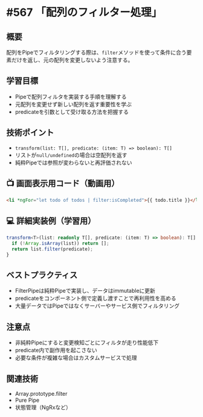# #567 「配列のフィルター処理」

## 概要
配列をPipeでフィルタリングする際は、`filter`メソッドを使って条件に合う要素だけを返し、元の配列を変更しないよう注意する。

## 学習目標
- Pipeで配列フィルタを実装する手順を理解する
- 元配列を変更せず新しい配列を返す重要性を学ぶ
- predicateを引数として受け取る方法を把握する

## 技術ポイント
- `transform(list: T[], predicate: (item: T) => boolean): T[]`
- リストが`null/undefined`の場合は空配列を返す
- 純粋Pipeでは参照が変わらないと再評価されない

## 📺 画面表示用コード（動画用）
```html
<li *ngFor="let todo of todos | filter:isCompleted">{{ todo.title }}</li>
```

## 💻 詳細実装例（学習用）
```typescript
transform<T>(list: readonly T[], predicate: (item: T) => boolean): T[] {
  if (!Array.isArray(list)) return [];
  return list.filter(predicate);
}
```

## ベストプラクティス
- FilterPipeは純粋Pipeで実装し、データはimmutableに更新
- predicateをコンポーネント側で定義し渡すことで再利用性を高める
- 大量データではPipeではなくサーバーやサービス側でフィルタリング

## 注意点
- 非純粋Pipeにすると変更検知ごとにフィルタが走り性能低下
- predicate内で副作用を起こさない
- 必要な条件が複雑な場合はカスタムサービスで処理

## 関連技術
- Array.prototype.filter
- Pure Pipe
- 状態管理（NgRxなど）
